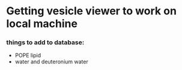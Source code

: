 # Getting vesicle viewer to work on local machine

### things to add to database:
- POPE lipid
- water and deuteronium water